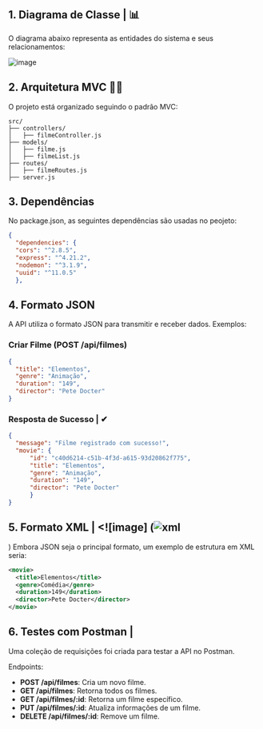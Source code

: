 ## **1. Diagrama de Classe** | 📊
O diagrama abaixo representa as entidades do sistema e seus relacionamentos:

![image](https://github.com/user-attachments/assets/cbcb4dab-eb87-4271-ad49-9444335b6c28)

## **2. Arquitetura MVC** 🧩📐
O projeto está organizado seguindo o padrão MVC:

```
src/
├── controllers/
│   ├── filmeController.js
├── models/
│   ├── filme.js
│   ├── filmeList.js
├── routes/
│   ├── filmeRoutes.js
├── server.js
```

## **3. Dependências** 
No package.json, as seguintes dependências são usadas no peojeto:
```json
{
  "dependencies": {
  "cors": "^2.8.5",
  "express": "^4.21.2",
  "nodemon": "^3.1.9",
  "uuid": "^11.0.5"
  },
```

## **4. Formato JSON**
A API utiliza o formato JSON para transmitir e receber dados. Exemplos:
### **Criar Filme (POST /api/filmes)**
```json
{
  "title": "Elementos",
  "genre": "Animação",
  "duration": "149",
  "director": "Pete Docter"
}
```

### **Resposta de Sucesso** | ✔
```json
{
  "message": "Filme registrado com sucesso!",
  "movie": {
      "id": "c40d6214-c51b-4f3d-a615-93d20862f775",
      "title": "Elementos",
      "genre": "Animação",
      "duration": "149",
      "director": "Pete Docter"
      }
}
```

## **5. Formato XML** | <![image] (![xml](https://github.com/user-attachments/assets/0a4a02a5-9c33-4a67-ae5f-485fb32a5a14)
)
Embora JSON seja o principal formato, um exemplo de estrutura em XML seria:

```xml
<movie>
  <title>Elementos</title>
  <genre>Comédia</genre>
  <duration>149</duration>
  <director>Pete Docter</director>
</movie>
```
## **6. Testes com Postman** | 

Uma coleção de requisições foi criada para testar a API no Postman. 

Endpoints:
- **POST /api/filmes**: Cria um novo filme.
- **GET /api/filmes**: Retorna todos os filmes.
- **GET /api/filmes/:id**: Retorna um filme específico.
- **PUT /api/filmes/:id**: Atualiza informações de um filme.
- **DELETE /api/filmes/:id**: Remove um filme.


